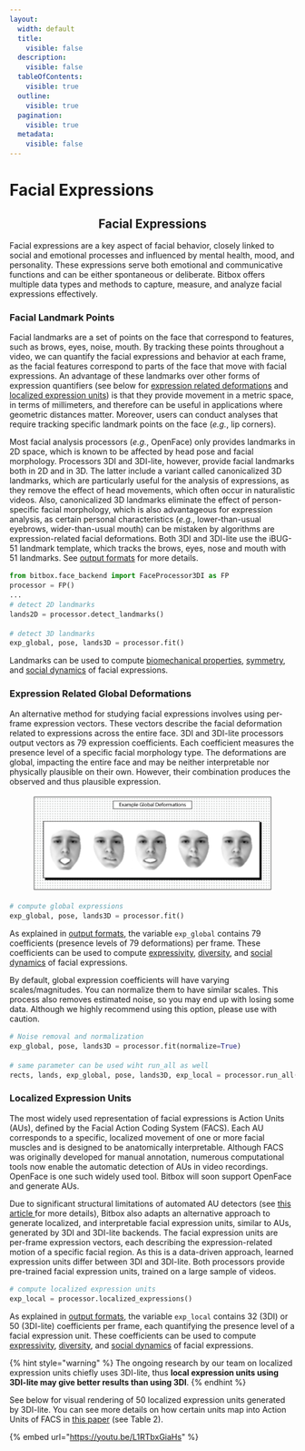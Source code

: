 ```yaml
---
layout:
  width: default
  title:
    visible: false
  description:
    visible: false
  tableOfContents:
    visible: true
  outline:
    visible: true
  pagination:
    visible: true
  metadata:
    visible: false
---
```


# Facial Expressions

<h2 align="center">Facial Expressions</h2>

Facial expressions are a key aspect of facial behavior, closely linked to social and emotional processes and influenced by mental health, mood, and personality. These expressions serve both emotional and communicative functions and can be either spontaneous or deliberate. Bitbox offers multiple data types and methods to capture, measure, and analyze facial expressions effectively.

### Facial Landmark Points

Facial landmarks are a set of points on the face that correspond to features, such as brows, eyes, noise, mouth. By tracking these points throughout a video, we can quantify the facial expressions and behavior at each frame, as the facial features correspond to parts of the face that move with facial expressions. An advantage of these landmarks over other forms of expression quantifiers (see below for [expression related deformations](facial-expressions.md#expression-related-global-deformations) and [localized expression units](facial-expressions.md#localized-expression-units)) is that they provide movement in a metric space, in terms of millimeters, and therefore can be useful in applications where geometric distances matter. Moreover, users can conduct analyses that require tracking specific landmark points on the face (_e.g._, lip corners).

Most facial analysis processors (_e.g._, OpenFace) only provides landmarks in 2D space, which is known to be affected by head pose and facial morphology. Processors 3DI and 3DI-lite, however, provide facial landmarks both in 2D and in 3D. The latter include a variant called canonicalized 3D landmarks, which are particularly useful for the analysis of expressions, as they remove the effect of head movements, which often occur in naturalistic videos. Also, canonicalized 3D landmarks eliminate the effect of person-specific facial morphology, which is also advantageous for expression analysis, as certain personal characteristics (_e.g._, lower-than-usual eyebrows, wider-than-usual mouth) can be mistaken by algorithms are expression-related facial deformations. Both 3DI and 3DI-lite use the iBUG-51 landmark template, which tracks the brows, eyes, nose and mouth with 51 landmarks. See [output formats](../overview/outputs.md#id-2d-face-landmarks) for more details.

```python
from bitbox.face_backend import FaceProcessor3DI as FP
processor = FP()
...
# detect 2D landmarks
lands2D = processor.detect_landmarks()

# detect 3D landmarks
exp_global, pose, lands3D = processor.fit()
```

Landmarks can be used to compute [biomechanical properties](broken-reference), [symmetry](symmetry.md), and [social dynamics](broken-reference) of facial expressions.&#x20;

### Expression Related Global Deformations

An alternative method for studying facial expressions involves using per-frame expression vectors. These vectors describe the facial deformation related to expressions across the entire face. 3DI and 3DI-lite processors output vectors as 79 expression coefficients. Each coefficient measures the presence level of a specific facial morphology type. The deformations are global, impacting the entire face and may be neither interpretable nor physically plausible on their own. However, their combination produces the observed and thus plausible expression.

<figure><img src="../.gitbook/assets/global_def.png" alt="" width="563"><figcaption></figcaption></figure>

```python
# compute global expressions
exp_global, pose, lands3D = processor.fit()
```

As explained in [output formats](../overview/outputs.md#facial-expressions), the variable `exp_global` contains 79 coefficients (presence levels of 79 deformations) per frame. These coefficients can be used to compute [expressivity](expressivity.md), [diversity](diversity.md), and [social dynamics](broken-reference) of facial expressions.&#x20;

By default, global expression coefficients will have varying scales/magnitudes. You can normalize them to have similar scales. This process also removes estimated noise, so you may end up with losing some data. Although we highly recommend using this option, please use with caution.

```python
# Noise removal and normalization
exp_global, pose, lands3D = processor.fit(normalize=True)

# same parameter can be used wiht run_all as well
rects, lands, exp_global, pose, lands3D, exp_local = processor.run_all(normalize=True)
```

### Localized Expression Units

The most widely used representation of facial expressions is Action Units (AUs), defined by the Facial Action Coding System (FACS). Each AU corresponds to a specific, localized movement of one or more facial muscles and is designed to be anatomically interpretable. Although FACS was originally developed for manual annotation, numerous computational tools now enable the automatic detection of AUs in video recordings. OpenFace is one such widely used tool. Bitbox will soon support OpenFace and generate AUs.

Due to significant structural limitations of automated AU detectors (see [this article ](https://doi.org/10.1109/FG61629.2025.11099288)for more details), Bitbox also adapts an alternative approach to generate localized, and interpretable facial expression units, similar to AUs, generated by 3DI and 3DI-lite backends. The facial expression units are per-frame expression vectors, each describing the expression-related motion of a specific facial region. As this is a data-driven approach, learned expression units differ between 3DI and 3DI-lite. Both processors provide pre-trained facial expression units, trained on a large sample of videos.&#x20;

```python
# compute localized expression units
exp_local = processor.localized_expressions()
```

As explained in [output formats](../overview/outputs.md#facial-expressions), the variable `exp_local` contains 32 (3DI) or 50 (3DI-lite) coefficients per frame, each quantifying the presence level of a facial expression unit. These coefficients can be used to compute [expressivity](expressivity.md), [diversity](diversity.md), and [social dynamics](broken-reference) of facial expressions.

{% hint style="warning" %}
The ongoing research by our team on localized expression units chiefly uses 3DI-lite, thus **local expression units using 3DI-lite may give better results than using 3DI**.&#x20;
{% endhint %}

See below for visual rendering of 50 localized expression units generated by 3DI-lite. You can see more details on how certain units map into Action Units of FACS in [this paper](https://doi.org/10.1109/FG61629.2025.11099288) (see Table 2).

{% embed url="https://youtu.be/L1RTbxGiaHs" %}
